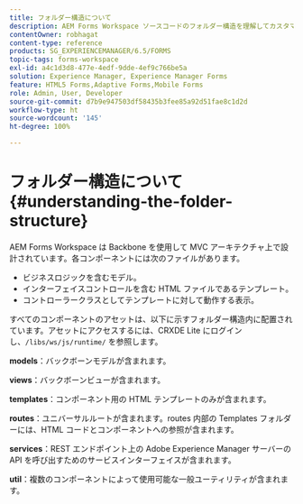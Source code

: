 ```yaml
---
title: フォルダー構造について
description: AEM Forms Workspace ソースコードのフォルダー構造を理解してカスタマイズする方法。
contentOwner: robhagat
content-type: reference
products: SG_EXPERIENCEMANAGER/6.5/FORMS
topic-tags: forms-workspace
exl-id: a4c1d3d8-477e-4edf-9dde-4ef9c766be5a
solution: Experience Manager, Experience Manager Forms
feature: HTML5 Forms,Adaptive Forms,Mobile Forms
role: Admin, User, Developer
source-git-commit: d7b9e947503df58435b3fee85a92d51fae8c1d2d
workflow-type: ht
source-wordcount: '145'
ht-degree: 100%

---
```


# フォルダー構造について {#understanding-the-folder-structure}

AEM Forms Workspace は Backbone を使用して MVC アーキテクチャ上で設計されています。各コンポーネントには次のファイルがあります。

* ビジネスロジックを含むモデル。
* インターフェイスコントロールを含む HTML ファイルであるテンプレート。
* コントローラークラスとしてテンプレートに対して動作する表示。

すべてのコンポーネントのアセットは、以下に示すフォルダー構造内に配置されています。アセットにアクセスするには、CRXDE Lite にログインし、`/libs/ws/js/runtime/` を参照します。

**models**：バックボーンモデルが含まれます。

**views**：バックボーンビューが含まれます。

**templates**：コンポーネント用の HTML テンプレートのみが含まれます。

**routes**：ユニバーサルルートが含まれます。routes 内部の Templates フォルダーには、HTML コードとコンポーネントへの参照が含まれます。

**services**：REST エンドポイント上の Adobe Experience Manager サーバーの API を呼び出すためのサービスインターフェイスが含まれます。

**util**：複数のコンポーネントによって使用可能な一般ユーティリティが含まれます。
